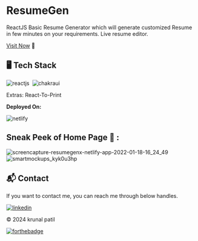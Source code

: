 # ResumeGen
ReactJS Basic Resume Generator which will generate customized Resume in few minutes on your requirements.
Live resume editor.

[Visit Now](https://resumegenx.netlify.app/) 🚀

## 🖥️ Tech Stack

![reactjs](https://img.shields.io/badge/React-20232A?style=for-the-badge&logo=react&logoColor=61DAFB)&nbsp;
![chakraui](https://img.shields.io/badge/Chakra--UI-319795?style=for-the-badge&logo=chakra-ui&logoColor=white)&nbsp;

Extras: React-To-Print

**Deployed On:**

![netlify](https://img.shields.io/badge/Netlify-00C7B7?style=for-the-badge&logo=netlify&logoColor=white)

## Sneak  Peek of Home Page 🙈 :
![screencapture-resumegenx-netlify-app-2022-01-18-16_24_49](https://user-images.githubusercontent.com/64949957/159115311-42275489-8fbe-4d80-9f7c-4d308d9287ce.png)
![smartmockups_kyk0u3hp](https://user-images.githubusercontent.com/64949957/159115313-ae8bf72c-2a79-425d-8520-32b6ba3e0fcf.jpg)


<h2>📬 Contact</h2>

If you want to contact me, you can reach me through below handles.

[![linkedin](https://img.shields.io/badge/LinkedIn-0077B5?style=for-the-badge&logo=linkedin&logoColor=white)](https://www.linkedin.com/in/Krunal-patil-074432281)

© 2024 krunal patil


[![forthebadge](https://forthebadge.com/images/badges/built-with-love.svg)](https://forthebadge.com)
